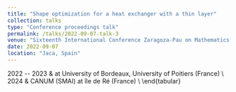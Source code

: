 ```yaml
---
title: "Shape optimization for a heat exchanger with a thin layer"
collection: talks
type: "Conference proceedings talk"
permalink: /talks/2022-09-07-talk-3
venue: "Sixteenth International Conference Zaragoza-Pau on Mathematics and its Applications"
date: 2022-09-07
location: "Jaca, Spain"
---
```


2022 -- 2023 &  at University of Bordeaux, University of Poitiers (France) \\
2024 & CANUM (SMAI) at île de Ré (France) \\
\end{tabular} 

